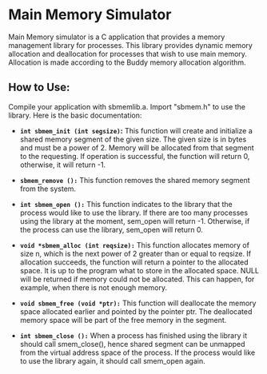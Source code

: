 # Main Memory Simulator

Main Memory simulator is a C application that provides a memory management library for processes. This library provides dynamic memory allocation and deallocation for processes that wish to use main memory. Allocation is made according to the Buddy memory allocation algorithm.

## How to Use:

Compile your application with sbmemlib.a. Import "sbmem.h" to use the library. Here is the basic documentation:

* **`int sbmem_init (int segsize)`:** This function will create and initialize a shared memory segment of the given size. The given size is in bytes and must be a power of 2. Memory will be allocated from that segment to the requesting. If operation is successful, the function will return 0, otherwise, it will return -1. 

* **`sbmem_remove ():`** This function removes the shared memory segment from the system.

* **`int sbmem_open ():`** This function indicates to the library that the process would like to use the library. If there are too many processes using the library at the moment, sem_open will return -1. Otherwise, if the process can use the library, sem_open will return 0.

* **`void *sbmem_alloc (int reqsize):`** This function allocates memory of size n, which is the next power of 2 greater than or equal to reqsize. If allocation succeeds, the function will return a pointer to the allocated space. It is up to the program what to store in the allocated space. NULL will be returned if memory could not be allocated. This can happen, for example, when there is not enough memory.

* **`void sbmem_free (void *ptr):`** This function will deallocate the memory space allocated earlier and pointed by the pointer ptr. The deallocated memory space will be part of the free memory in the segment.

* **`int sbmem_close ():`** When a process has finished using the library it should call smem_close(), hence shared segment can be unmapped from the virtual address space of the process. If the process would like to use the library again, it should call smem_open again.
